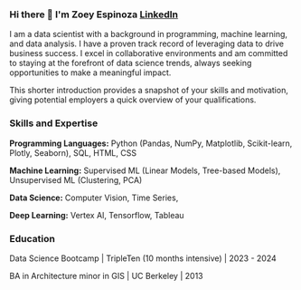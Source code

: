### Hi there 👋  I'm Zoey Espinoza <a href="https://www.linkedin.com/in/zoeyvero/"> LinkedIn</a>
I am a data scientist with a background in programming, machine learning, and data analysis. I have a proven track record of leveraging data to drive business success. I excel in collaborative environments and am committed to staying at the forefront of data science trends, always seeking opportunities to make a meaningful impact.

This shorter introduction provides a snapshot of your skills and motivation, giving potential employers a quick overview of your qualifications.
### Skills and Expertise 
**Programming Languages:** Python (Pandas, NumPy, Matplotlib, Scikit-learn, Plotly, Seaborn), SQL, HTML, CSS

**Machine Learning:** Supervised ML (Linear Models, Tree-based Models), Unsupervised ML (Clustering, PCA)

**Data Science:** Computer Vision, Time Series, 

**Deep Learning:** Vertex AI, Tensorflow, Tableau 

### Education
Data Science Bootcamp	| TripleTen (10 months intensive) | 2023 - 2024


BA in Architecture minor in GIS |	UC Berkeley | 2013



<!--
**zoeyvero/zoeyvero** is a ✨ _special_ ✨ repository because its `README.md` (this file) appears on your GitHub profile.

Here are some ideas to get you started:

- 🔭 I’m currently working on ...
- 🌱 I’m currently learning ...
- 👯 I’m looking to collaborate on ...
- 🤔 I’m looking for help with ...
- 💬 Ask me about ...
- 📫 How to reach me: ...
- 😄 Pronouns: they/them/she
- ⚡ Fun fact: ...
-->
